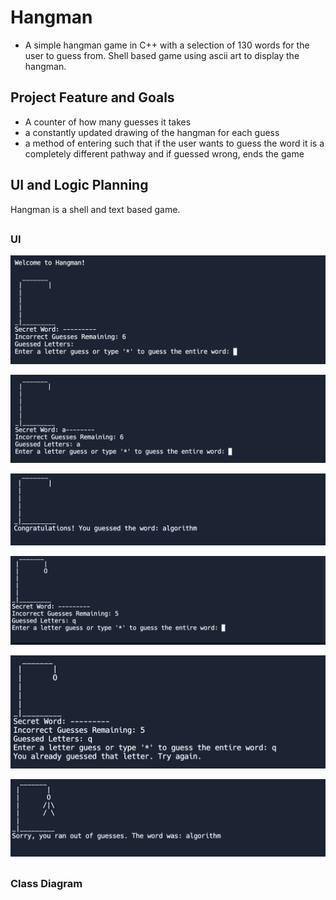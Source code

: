 # Hangman 
* A simple hangman game in C++ with a selection of 130 words for the user to guess from. Shell based game using ascii art to display the hangman.
## Project Feature and Goals
* A counter of how many guesses it takes
* a constantly updated drawing of the hangman for each guess
* a method of entering such that if the user wants to guess the word it is a completely different pathway and if guessed wrong, ends the game
## UI and Logic Planning
Hangman is a shell and text based game.
##
### UI

![StartingGuess](https://github.com/afdfadfsadffsd/IndividualProject/blob/main/images/StartingGuess.png?raw=true)

![FirstGuess](https://github.com/afdfadfsadffsd/IndividualProject/blob/main/images/FirstGuess.png?raw=true)

![FinalGuessRight](https://github.com/afdfadfsadffsd/IndividualProject/blob/main/images/FinalGuessRight.png?raw=true)

![FirstGuessWrong](https://github.com/afdfadfsadffsd/IndividualProject/blob/main/images/FirstGuessWrong.png?raw=true)

![GuessedSameLetterTwice](https://github.com/afdfadfsadffsd/IndividualProject/blob/main/images/GuessedSameLetterTwice.png?raw=true)

![FinalGuessAllWrong](https://github.com/afdfadfsadffsd/IndividualProject/blob/main/images/FinalGuessAllWrong.png?raw=true)



##
### Class Diagram
